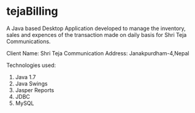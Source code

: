 # tejaBilling
A Java based Desktop Application developed to manage the inventory, 
sales and expences of the transaction made on daily basis for Shri Teja Communications.

Client Name: Shri Teja Communication
Address: Janakpurdham-4,Nepal

Technologies used: 
1. Java 1.7
2. Java Swings
3. Jasper Reports
4. JDBC
5. MySQL

